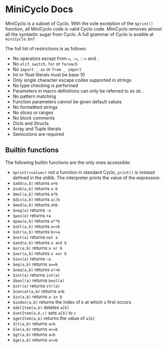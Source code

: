 # MiniCyclo Docs

MiniCyclo is a subset of Cyclo. With the sole exception of the `$print()` function, all MiniCyclo code is valid Cyclo code. MiniCyclo removes almost all the syntaxtic sugar from Cyclo. A full grammar of Cyclo is avaible at `miniCyclo.bnf`

The full list of restrictions is as follows:

- No operators except from `=`, `:=`, `::=` and `.`
- No `elif`, `switch`, `for` or `foreach`
- No `import _ as` or `from _ import`
- Int or float literals must be base 10
- Only single character escape codes supported in strings
- No type checking is performed
- Parameters in macro definitions can only be referred to as `$0`...
- No pattern matching
- Function parameters cannot be given default values
- No formattted strings
- No slices or ranges
- No block comments
- Dicts and Structs
- Array and Tuple literals
- Semicolons are required

## Builtin functions

The following builtin functions are the only ones accessible:

- `$print(<value>)` not a function in standard Cyclo, `print()` is instead defined in the stdlib. The interpreter prints the value of the expression.
- `$add(a,b)` returns `a+b`
- `$sub(a,b)` returns `a-b`
- `$mul(a,b)` returns `a*b`
- `$div(a,b)` returns `a//b`
- `$mod(a,b)` returns `a%b`
- `$neg(a)` returns `-a`
- `$pos(a)` returns `+a`
- `$pow(a,b)` returns `a**b`
- `$shl(a,b)` returns `a<<b`
- `$shr(a,b)` returns `b>>a`
- `$not(a)` returns `not a`
- `$and(a,b)` returns `a and b`
- `$or(a,b)` returns `a or b`
- `$xor(a,b)` returns `a xor b`
- `$inv(a)` returns `~a`
- `$eq(a,b)` returns `a==b`
- `$neq(a,b)` returns `a!=b`
- `$int(a)` returns `int(a)`
- `$bool(a)` returns `bool(a)`
- `$str(a)` returns `str(a)`
- `$concat(a,b)` returns `a+b`
- `$in(a,b)` returns `a in b`
- `$index(a,b)` returns the index of `b` at which `a` first occurs
- `$delItem(a,b)` deletes `a[b]`
- `$setItem(a,b,c)` sets `a[b]` to `c`
- `$getItem(a,b)` returns the value of `a[b]`
- `$lt(a,b)` returns `a<b`
- `$le(a,b)` returns `a<=b`
- `$gt(a,b)` returns `a>b`
- `$ge(a,b)` returns `a>=b`